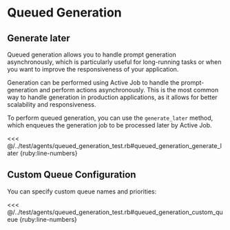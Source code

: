 # Queued Generation

## Generate later
Queued generation allows you to handle prompt generation asynchronously, which is particularly useful for long-running tasks or when you want to improve the responsiveness of your application.

Generation can be performed using Active Job to handle the prompt-generation and perform actions asynchronously. This is the most common way to handle generation in production applications, as it allows for better scalability and responsiveness.

To perform queued generation, you can use the `generate_later` method, which enqueues the generation job to be processed later by Active Job.

<<< @/../test/agents/queued_generation_test.rb#queued_generation_generate_later {ruby:line-numbers}

## Custom Queue Configuration

You can specify custom queue names and priorities:

<<< @/../test/agents/queued_generation_test.rb#queued_generation_custom_queue {ruby:line-numbers}

